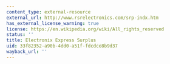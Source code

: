 ```yaml
---
content_type: external-resource
external_url: http://www.rsrelectronics.com/srp-indx.htm
has_external_license_warning: true
license: https://en.wikipedia.org/wiki/All_rights_reserved
status: ''
title: Electronix Express Surplus
uid: 33f82352-a90b-4dd0-a51f-fdcdce8b9d37
wayback_url: ''
---
```

